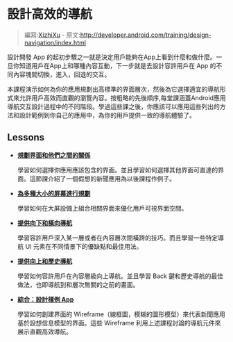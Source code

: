 # 設計高效的導航

> 編寫:[XizhiXu](https://github.com/XizhiXu) - 原文:<http://developer.android.com/training/design-navigation/index.html>

設計開發 App 的起初步驟之一就是決定用戶能夠在App上看到什麼和做什麼。一旦你知道用戶在App上和哪種內容互動，下一步就是去設計容許用戶在 App 的不同內容塊間切換，進入，回退的交互。

本課程演示如何為你的應用規劃出高標準的界面層次，然後為它選擇適宜的導航形式來允許用戶高效而直觀的瀏覽內容。按粗略的先後順序,每堂課涵蓋Android應用導航交互設計過程中的不同階段。學過這些課之後，你應該可以應用這些列出的方法和設計範例到你自己的應用中，為你的用戶提供一致的導航體驗了。

## Lessons

* [**規劃界面和他們之間的關係**](screen-planning.md)

  學習如何選擇你應用應該包含的界面。並且學習如何選擇其他界面可直達的界面。這節課介紹了一個假想的新聞應用為以後課程作例子。


* [**為多種大小的屏幕進行規劃**](multi-sizes.md)

  學習如何在大屏設備上組合相關界面來優化用戶可視界面空間。


* [**提供向下和橫向導航**](descendant-lateral.md)

  學習容許用戶深入某一層或者在內容層次間橫跨的技巧。而且學習一些特定導航 UI 元素在不同情景下的優缺點和最佳用法。


* [**提供向上和歷史導航**](ancestral-temporal.md)

  學習如何容許用戶在內容層級向上導航。並且學習 Back 鍵和歷史導航的最佳做法，也即導航到和層次無關的之前的畫面。


* [**綜合：設計樣例 App**](wireframing.md)

  學習如何創建界面的 Wireframe（線框圖，模糊的圖形模型）來代表新聞應用基於設想信息模型的界面。這些 Wireframe 利用上述課程討論的導航元件來展示直觀高效導航。

